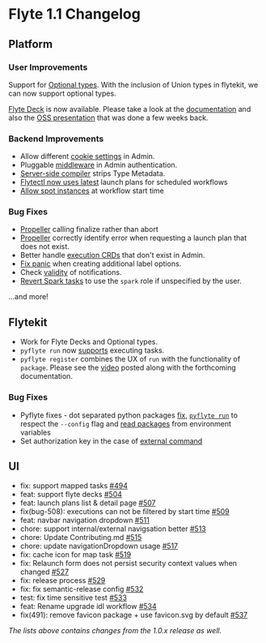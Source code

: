# Flyte 1.1 Changelog

## Platform
### User Improvements
Support for [Optional types](https://github.com/flyteorg/flyte/issues/2426). With the inclusion of Union types in flytekit, we can now support optional types.

[Flyte Deck](https://github.com/flyteorg/flyte/issues/2175) is now available. Please take a look at the [documentation](https://docs.flyte.org/projects/cookbook/en/latest/auto/core/flyte_basics/deck.html#sphx-glr-auto-core-flyte-basics-deck-py) and also the [OSS presentation](https://www.youtube.com/watch?v=KqyBYIaAZ7c) that was done a few weeks back.


### Backend Improvements
* Allow different [cookie settings](https://github.com/flyteorg/flyte/issues/2596) in Admin.
* Pluggable [middleware](https://github.com/flyteorg/flyte/issues/2507) in Admin authentication.
* [Server-side compiler](https://github.com/flyteorg/flyte/issues/2516) strips Type Metadata.
* [Flytectl now uses latest](https://github.com/flyteorg/flyte/issues/2329) launch plans for scheduled workflows
* [Allow spot instances](https://github.com/flyteorg/flyte/issues/2284) at workflow start time


### Bug Fixes
* [Propeller](https://github.com/flyteorg/flyte/issues/2298) calling finalize rather than abort
* [Propeller](https://github.com/flyteorg/flyte/issues/2404) correctly identify error when requesting a launch plan that does not exist.
* Better handle [execution CRDs](https://github.com/flyteorg/flyte/issues/2275) that don't exist in Admin.
* [Fix panic](https://github.com/flyteorg/flyte/issues/2597) when creating additional label options.
* Check [validity](https://github.com/flyteorg/flyte/issues/2601) of notifications.
* [Revert Spark tasks](https://github.com/flyteorg/flyteadmin/pull/450) to use the `spark` role if unspecified by the user.

...and more!

## Flytekit
* Work for Flyte Decks and Optional types.
* `pyflyte run` now [supports](https://github.com/flyteorg/flyte/issues/2471) executing tasks.
* `pyflyte register` combines the UX of `run` with the functionality of `package`. Please see the [video](https://www.youtube.com/watch?v=Z_KLl0qhp0Y) posted along with the forthcoming documentation.

### Bug Fixes
* Pyflyte fixes - dot separated python packages [fix](https://github.com/flyteorg/flyte/issues/2476),  [`pyflyte run`](https://github.com/flyteorg/flyte/issues/2474) to respect the `--config` flag and [read packages](https://github.com/flyteorg/flytekit/pull/1002) from environment variables
* Set authorization key in the case of [external command](https://github.com/flyteorg/flytekit/pull/1065)



## UI
* fix: support mapped tasks [#494](https://github.com/flyteorg/flyteconsole/pull/494)
* feat: support flyte decks [#504](https://github.com/flyteorg/flyteconsole/issues/504)
* feat: launch plans list & detail page [#507](https://github.com/flyteorg/flyteconsole/issues/507)
* fix(bug-508): executions can not be filtered by start time [#509](https://github.com/flyteorg/flyteconsole/issues/509)
* feat: navbar navigation dropdown [#511](https://github.com/flyteorg/flyteconsole/issues/511)
* chore: support internal/external navigsation better [#513](https://github.com/flyteorg/flyteconsole/issues/513)
* chore: Update Contributing.md [#515](https://github.com/flyteorg/flyteconsole/issues/515)
* chore: update navigationDropdown usage [#517](https://github.com/flyteorg/flyteconsole/issues/517)
* fix: cache icon for map task [#519](https://github.com/flyteorg/flyteconsole/issues/519)
* fix: Relaunch form does not persist security context values when changed [#527](https://github.com/flyteorg/flyteconsole/pull/527)
* fix: release process [#529](https://github.com/flyteorg/flyteconsole/pull/529)
* fix: fix semantic-release config [#532](https://github.com/flyteorg/flyteconsole/pull/532)
* test: fix time sensitive test [#533](https://github.com/flyteorg/flyteconsole/pull/533)
* feat: Rename upgrade idl workflow [#534](https://github.com/flyteorg/flyteconsole/pull/534)
* fix(491): remove favicon package + use favicon.svg by default [#537](https://github.com/flyteorg/flyteconsole/pull/537)

*The lists above contains changes from the 1.0.x release as well.*

